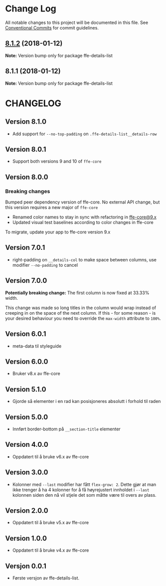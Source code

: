 # Change Log

All notable changes to this project will be documented in this file.
See [Conventional Commits](https://conventionalcommits.org) for commit guidelines.

<a name="8.1.2"></a>

## [8.1.2](***REMOVED***) (2018-01-12)

**Note:** Version bump only for package ffe-details-list

<a name="8.1.1"></a>

## 8.1.1 (2018-01-12)

**Note:** Version bump only for package ffe-details-list

# CHANGELOG

## Version 8.1.0

* Add support for `--no-top-padding` on `.ffe-details-list__details-row`

## Version 8.0.1

* Support both versions 9 and 10 of `ffe-core`

## Version 8.0.0

### Breaking changes

Bumped peer dependency version of ffe-core. No external API change, but this version requires a new major of `ffe-core`

* Renamed color names to stay in sync with refactoring in ffe-core@9.x
* Updated visual test baselines according to color changes in ffe-core

To migrate, update your app to ffe-core version 9.x

## Version 7.0.1

* right-padding on `__details-col` to make space between columns, use modifier `--no-padding` to cancel

## Version 7.0.0

**Potentially breaking change:** The first column is now fixed at 33.33% width.

This change was made so long titles in the column would wrap instead of creeping
in on the space of the next column. If this - for some reason - is your desired
behaviour you need to override the `max-width` attribute to `100%`.

## Version 6.0.1

* meta-data til styleguide

## Version 6.0.0

* Bruker v8.x av ffe-core

## Version 5.1.0

* Gjorde så elementer i en rad kan posisjoneres absolutt i forhold til raden

## Version 5.0.0

* Innført border-bottom på `__section-title` elementer

## Version 4.0.0

* Oppdatert til å bruke v6.x av ffe-core

## Version 3.0.0

* Kolonner med `--last` modifier har fått `flex-grow: 2`. Dette gjør at man ikke trenger å ha 4 kolonner for å få høyrejustert innholdet i `--last` kolonnen siden den nå vil stjele det som måtte være til overs av plass.

## Version 2.0.0

* Oppdatert til å bruke v5.x av ffe-core

## Version 1.0.0

* Oppdatert til å bruke v4.x av ffe-core

## Versjon 0.0.1

* Første versjon av ffe-details-list.
